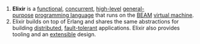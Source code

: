 1. **Elixir** is a [functional](https://en.wikipedia.org/wiki/Functional_programming "Functional programming"), [concurrent](https://en.wikipedia.org/wiki/Concurrent_computing "Concurrent computing"), [high-level](https://en.wikipedia.org/wiki/High-level_programming_language "High-level programming language") [general-purpose](https://en.wikipedia.org/wiki/General-purpose_programming_language "General-purpose programming language") [programming language](https://en.wikipedia.org/wiki/Programming_language "Programming language") that runs on the [BEAM](https://en.wikipedia.org/wiki/BEAM_\(Erlang_virtual_machine\) "BEAM (Erlang virtual machine)") [virtual machine](https://en.wikipedia.org/wiki/Virtual_machine "Virtual machine").
2. Elixir builds on top of Erlang and shares the same abstractions for building [distributed](https://en.wikipedia.org/wiki/Distributed_computing "Distributed computing"), [fault-tolerant](https://en.wikipedia.org/wiki/Fault-tolerant "Fault-tolerant") applications. Elixir also provides tooling and an [extensible](https://en.wikipedia.org/wiki/Extensible "Extensible") design.